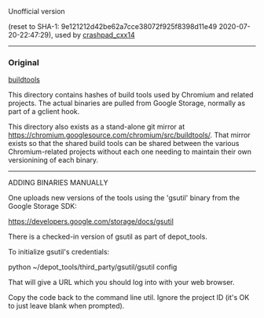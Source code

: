 
Unofficial version

(reset to SHA-1: 9e121212d42be62a7cce38072f925f8398d11e49 2020-07-20-22:47:29), used by [crashpad_cxx14](https://github.com/dagunliyu/crashpad_cxx14.git)

________________________
### Original
[buildtools](https://chromium.googlesource.com/chromium/src/buildtools.git)


This directory contains hashes of build tools used by Chromium and related
projects. The actual binaries are pulled from Google Storage, normally as part
of a gclient hook.

This directory also exists as a stand-alone git mirror at
https://chromium.googlesource.com/chromium/src/buildtools/.
That mirror exists so that the shared build tools can be shared between
the various Chromium-related projects without each one needing to maintain
their own versionining of each binary.

________________________
ADDING BINARIES MANUALLY

One uploads new versions of the tools using the 'gsutil' binary from the
Google Storage SDK:

  https://developers.google.com/storage/docs/gsutil

There is a checked-in version of gsutil as part of depot_tools.

To initialize gsutil's credentials:

  python ~/depot_tools/third_party/gsutil/gsutil config

  That will give a URL which you should log into with your web browser.

  Copy the code back to the command line util. Ignore the project ID (it's OK
  to just leave blank when prompted).
